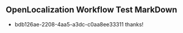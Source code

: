 ## OpenLocalization Workflow Test MarkDown

* bdb126ae-2208-4aa5-a3dc-c0aa8ee33311 
thanks!



<!--HONumber=Jan16_HO3-->

